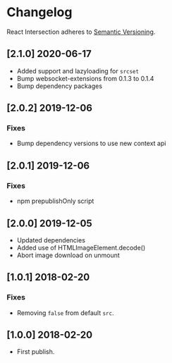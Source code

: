 # Changelog

React Intersection adheres to [Semantic Versioning](http://semver.org/).

## [2.1.0] 2020-06-17

- Added support and lazyloading for `srcset`
- Bump websocket-extensions from 0.1.3 to 0.1.4
- Bump dependency packages

## [2.0.2] 2019-12-06

### Fixes

- Bump dependency versions to use new context api

## [2.0.1] 2019-12-06

### Fixes

- npm prepublishOnly script

## [2.0.0] 2019-12-05

- Updated dependencies
- Added use of HTMLImageElement.decode()
- Abort image download on unmount

## [1.0.1] 2018-02-20

### Fixes

- Removing `false` from default `src`.

## [1.0.0] 2018-02-20

- First publish.